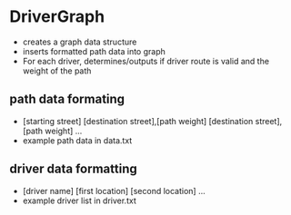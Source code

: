 # DriverGraph
- creates a graph data structure
- inserts formatted path data into graph
- For each driver, determines/outputs if driver route is valid and the weight of the path

## path data formating
- [starting street] [destination street],[path weight] [destination street],[path weight] ...
- example path data in data.txt

## driver data formatting
- [driver name] [first location] [second location] ...
- example driver list in driver.txt

